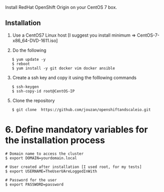 Install RedHat OpenShift Origin on your CentOS 7 box.

## Installation

1. Use a CentOS7 Linux host [I suggest you install minimum => CentOS-7-x86_64-DVD-1611.iso]

2. Do the following
```
   $ yum update -y      
   $ reboot       
   $ yum install -y git docker vim docker ansible
```
   
3. Create a ssh key and copy it using the folllowing commands
```
   $ ssh-keygen    
   $ ssh-copy-id root@CentOS-IP
```

5. Clone the repository 
```
   $ git clone  https://github.com/jouzan/openshiftandscaleio.git
```
   
# 6. Define mandatory variables for the installation process
```
# Domain name to access the cluster
$ export DOMAIN=yourdomain.local 

# User created after installation [I used root, for my tests]
$ export USERNAME=TheUserUAreLoggedInWith      

# Password for the user
$ export PASSWORD=password
```

